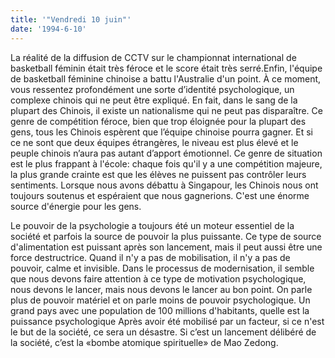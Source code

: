```yaml
---
title: '"Vendredi 10 juin"'
date: '1994-6-10'
---
```


La réalité de la diffusion de CCTV sur le championnat international de basketball féminin était très féroce et le score était très serré.Enfin, l'équipe de basketball féminine chinoise a battu l'Australie d'un point. À ce moment, vous ressentez profondément une sorte d’identité psychologique, un complexe chinois qui ne peut être expliqué. En fait, dans le sang de la plupart des Chinois, il existe un nationalisme qui ne peut pas disparaître. Ce genre de compétition féroce, bien que trop éloignée pour la plupart des gens, tous les Chinois espèrent que l’équipe chinoise pourra gagner. Et si ce ne sont que deux équipes étrangères, le niveau est plus élevé et le peuple chinois n’aura pas autant d’apport émotionnel. Ce genre de situation est le plus frappant à l'école: chaque fois qu'il y a une compétition majeure, la plus grande crainte est que les élèves ne puissent pas contrôler leurs sentiments. Lorsque nous avons débattu à Singapour, les Chinois nous ont toujours soutenus et espéraient que nous gagnerions. C'est une énorme source d'énergie pour les gens.

Le pouvoir de la psychologie a toujours été un moteur essentiel de la société et parfois la source de pouvoir la plus puissante. Ce type de source d'alimentation est puissant après son lancement, mais il peut aussi être une force destructrice. Quand il n'y a pas de mobilisation, il n'y a pas de pouvoir, calme et invisible. Dans le processus de modernisation, il semble que nous devons faire attention à ce type de motivation psychologique, nous devons le lancer, mais nous devons le lancer au bon point. On parle plus de pouvoir matériel et on parle moins de pouvoir psychologique. Un grand pays avec une population de 100 millions d'habitants, quelle est la puissance psychologique Après avoir été mobilisé par un facteur, si ce n'est le but de la société, ce sera un désastre. Si c’est un lancement délibéré de la société, c’est la «bombe atomique spirituelle» de Mao Zedong.

